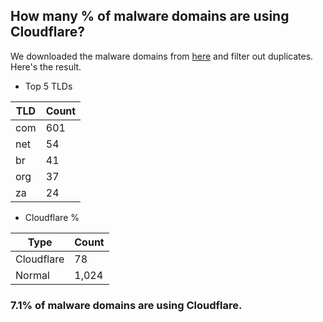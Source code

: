 ## How many % of malware domains are using Cloudflare?


We downloaded the malware domains from [here](https://urlhaus.abuse.ch) and filter out duplicates.
Here's the result.


[//]: # (start replacement)


- Top 5 TLDs

| TLD | Count |
| --- | --- |
| com | 601 |
| net | 54 |
| br | 41 |
| org | 37 |
| za | 24 |


- Cloudflare %

| Type | Count |
| --- | --- |
| Cloudflare | 78 |
| Normal | 1,024 |


### 7.1% of malware domains are using Cloudflare.